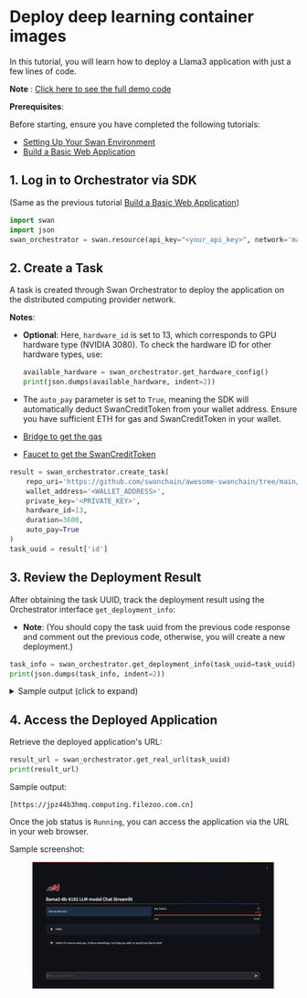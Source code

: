 # Deploy deep learning container images

In this tutorial, you will learn how to deploy a Llama3 application with just a few lines of code.

**Note** : [Click here to see the full demo code](https://github.com/swanchain/python-swan-sdk/blob/main/examples/ex2\_modelapp.py)

**Prerequisites**:

Before starting, ensure you have completed the following tutorials:

* [Setting Up Your Swan Environment](setting-up-your-swan-environment/)
* [Build a Basic Web Application](build-a-serverless-web-application.md)

## 1. Log in to Orchestrator via SDK

(Same as the previous tutorial [Build a Basic Web Application](build-a-serverless-web-application.md))

```python
import swan
import json
swan_orchestrator = swan.resource(api_key="<your_api_key>", network='mainnet', service_name='Orchestrator')
```

## 2. Create a Task

A task is created through Swan Orchestrator to deploy the application on the distributed computing provider network.

**Notes**:

*   **Optional**: Here, `hardware_id` is set to 13, which corresponds to GPU hardware type (NVIDIA 3080). To check the hardware ID for other hardware types, use:

    ```python
    available_hardware = swan_orchestrator.get_hardware_config()
    print(json.dumps(available_hardware, indent=2))
    ```
* The `auto_pay` parameter is set to `True`, meaning the SDK will automatically deduct SwanCreditToken from your wallet address. Ensure you have sufficient ETH for gas and SwanCreditToken in your wallet.
* [Bridge to get the gas](https://superbridge.app/swan-chain)
* [Faucet to get the SwanCreditToken](https://faucet.swanchain.io/)

```python
result = swan_orchestrator.create_task(
    repo_uri='https://github.com/swanchain/awesome-swanchain/tree/main/Llama3-8B-LLM-Chat',
    wallet_address='<WALLET_ADDRESS>',
    private_key='<PRIVATE_KEY>',
    hardware_id=13,
    duration=3600,
    auto_pay=True
)
task_uuid = result['id']
```

## 3. Review the Deployment Result

After obtaining the task UUID, track the deployment result using the Orchestrator interface `get_deployment_info`:

* **Note**: (You should copy the task uuid from the previous code response and comment out the previous code, otherwise, you will create a new deployment.)

```python
task_info = swan_orchestrator.get_deployment_info(task_uuid=task_uuid)
print(json.dumps(task_info, indent=2))
```

<details>

<summary>Sample output (click to expand)</summary>

```json
{
  "data":{
    "computing_providers":[
      ...
    ],
    "jobs":[
      ...
    ],
    "task":{
      ...
    },
    "space":{
      ...
    }
  },
  "message":"fetch task info for task_uuid='dfb9c94a-dcb1-4b92-a54b-046ea7d745cc' successfully",
  "status":"success"
}
```

</details>

## 4. Access the Deployed Application

Retrieve the deployed application's URL:

```python
result_url = swan_orchestrator.get_real_url(task_uuid)
print(result_url)
```

Sample output:

```
[https://jpz44b3hmq.computing.filezoo.com.cn]
```

Once the job status is `Running`, you can access the application via the URL in your web browser.

Sample screenshot:

<figure><img src="../../.gitbook/assets/llama3.png" alt=""><figcaption></figcaption></figure>
